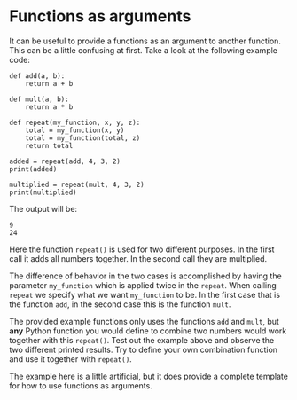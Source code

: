 # Functions as arguments

It can be useful to provide a functions as an argument to another function. This can be a little confusing
at first. Take a look at the following example code:

	def add(a, b):
		return a + b

	def mult(a, b):
		return a * b

	def repeat(my_function, x, y, z):
		total = my_function(x, y)
		total = my_function(total, z)
		return total

	added = repeat(add, 4, 3, 2)
	print(added)

	multiplied = repeat(mult, 4, 3, 2)
	print(multiplied)

The output will be:

	9
	24


Here the function `repeat()` is used for two different purposes. In the first call it adds all numbers together. In the second call they are multiplied.

The difference of behavior in the two cases is accomplished by having the parameter `my_function` which is applied twice in the `repeat`. When calling `repeat` we specify what we want `my_function` to be. In the first case that is the function `add`, in the second case this is the function `mult`.

The provided example functions only uses the functions `add` and `mult`, but
**any** Python function you would define to combine two numbers would work
together with this `repeat()`. Test out the example above and observe
the two different printed results. Try to define your own
combination function and use it together with `repeat()`.

The example here is a little artificial, but it does provide a complete
template for how to use functions as arguments.
